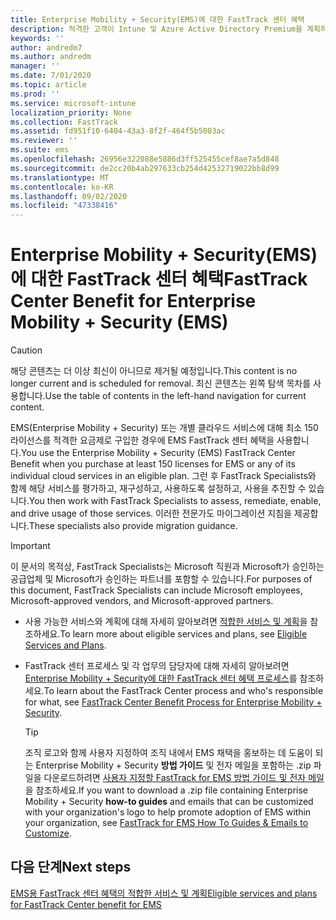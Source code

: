 ```yaml
---
title: Enterprise Mobility + Security(EMS)에 대한 FastTrack 센터 혜택
description: 적격한 고객이 Intune 및 Azure Active Directory Premium을 계획하고 배포할 수 있도록 도와주는 프로그램
keywords: ''
author: andredm7
ms.author: andredm
manager: ''
ms.date: 7/01/2020
ms.topic: article
ms.prod: ''
ms.service: microsoft-intune
localization_priority: None
ms.collection: FastTrack
ms.assetid: fd951f10-6404-43a3-8f2f-464f5b5003ac
ms.reviewer: ''
ms.suite: ems
ms.openlocfilehash: 26956e322088e5886d3ff525455cef8ae7a5d848
ms.sourcegitcommit: de2cc20b4ab297633cb254d42532719022bb8d99
ms.translationtype: MT
ms.contentlocale: ko-KR
ms.lasthandoff: 09/02/2020
ms.locfileid: "47338416"
---
```

# <a name="fasttrack-center-benefit-for-enterprise-mobility--security-ems"></a><span data-ttu-id="c2662-103">Enterprise Mobility + Security(EMS)에 대한 FastTrack 센터 혜택</span><span class="sxs-lookup"><span data-stu-id="c2662-103">FastTrack Center Benefit for Enterprise Mobility + Security (EMS)</span></span>

> [!CAUTION]
> <span data-ttu-id="c2662-104">해당 콘텐츠는 더 이상 최신이 아니므로 제거될 예정입니다.</span><span class="sxs-lookup"><span data-stu-id="c2662-104">This content is no longer current and is scheduled for removal.</span></span> <span data-ttu-id="c2662-105">최신 콘텐츠는 왼쪽 탐색 목차를 사용합니다.</span><span class="sxs-lookup"><span data-stu-id="c2662-105">Use the table of contents in the left-hand navigation for current content.</span></span>


<span data-ttu-id="c2662-106">EMS(Enterprise Mobility + Security) 또는 개별 클라우드 서비스에 대해 최소 150 라이선스를 적격한 요금제로 구입한 경우에 EMS FastTrack 센터 혜택을 사용합니다.</span><span class="sxs-lookup"><span data-stu-id="c2662-106">You use the Enterprise Mobility + Security (EMS) FastTrack Center Benefit when you purchase at least 150 licenses for EMS or any of its individual cloud services in an eligible plan.</span></span> <span data-ttu-id="c2662-107">그런 후 FastTrack Specialists와 함께 해당 서비스를 평가하고, 재구성하고, 사용하도록 설정하고, 사용을 추진할 수 있습니다.</span><span class="sxs-lookup"><span data-stu-id="c2662-107">You then work with FastTrack Specialists to assess, remediate, enable, and drive usage of those services.</span></span> <span data-ttu-id="c2662-108">이러한 전문가도 마이그레이션 지침을 제공합니다.</span><span class="sxs-lookup"><span data-stu-id="c2662-108">These specialists also provide migration guidance.</span></span> 

> [!IMPORTANT]
> <span data-ttu-id="c2662-109">이 문서의 목적상, FastTrack Specialists는 Microsoft 직원과 Microsoft가 승인하는 공급업체 및 Microsoft가 승인하는 파트너를 포함할 수 있습니다.</span><span class="sxs-lookup"><span data-stu-id="c2662-109">For purposes of this document, FastTrack Specialists can include Microsoft employees, Microsoft-approved vendors, and Microsoft-approved partners.</span></span>

- <span data-ttu-id="c2662-110">사용 가능한 서비스와 계획에 대해 자세히 알아보려면 [적합한 서비스 및 계획](M365-eligible-services-and-plans.md)을 참조하세요.</span><span class="sxs-lookup"><span data-stu-id="c2662-110">To learn more about eligible services and plans, see [Eligible Services and Plans](M365-eligible-services-and-plans.md).</span></span>

- <span data-ttu-id="c2662-111">FastTrack 센터 프로세스 및 각 업무의 담당자에 대해 자세히 알아보려면 [Enterprise Mobility + Security에 대한 FastTrack 센터 혜택 프로세스](EMS-fasttrack-process.md)를 참조하세요.</span><span class="sxs-lookup"><span data-stu-id="c2662-111">To learn about the FastTrack Center process and who's responsible for what, see [FastTrack Center Benefit Process for Enterprise Mobility + Security](EMS-fasttrack-process.md).</span></span>

    > [!TIP]
    > <span data-ttu-id="c2662-112">조직 로고와 함께 사용자 지정하여 조직 내에서 EMS 채택을 홍보하는 데 도움이 되는 Enterprise Mobility + Security **방법 가이드** 및 전자 메일을 포함하는 .zip 파일을 다운로드하려면 [사용자 지정할 FastTrack for EMS 방법 가이드 및 전자 메일](https://gallery.technet.microsoft.com/FastTrack-for-EMS-How-To-f170da4c)을 참조하세요.</span><span class="sxs-lookup"><span data-stu-id="c2662-112">If you want to download a .zip file containing Enterprise Mobility + Security **how-to guides** and emails that can be customized with your organization's logo to help promote adoption of EMS within your organization, see [FastTrack for EMS How To Guides & Emails to Customize](https://gallery.technet.microsoft.com/FastTrack-for-EMS-How-To-f170da4c).</span></span>

## <a name="next-steps"></a><span data-ttu-id="c2662-113">다음 단계</span><span class="sxs-lookup"><span data-stu-id="c2662-113">Next steps</span></span>

[<span data-ttu-id="c2662-114">EMS용 FastTrack 센터 혜택의 적합한 서비스 및 계획</span><span class="sxs-lookup"><span data-stu-id="c2662-114">Eligible services and plans for FastTrack Center benefit for EMS</span></span>](M365-eligible-services-and-plans.md)